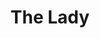 ---
layout: painting
id: 4
title: "The Lady"
thumbnail: "MariesLadySmall.jpg"
image: "MariesLady.jpg"
teaser: "Water mixable oil paint."
description: "Commissioned work."
---